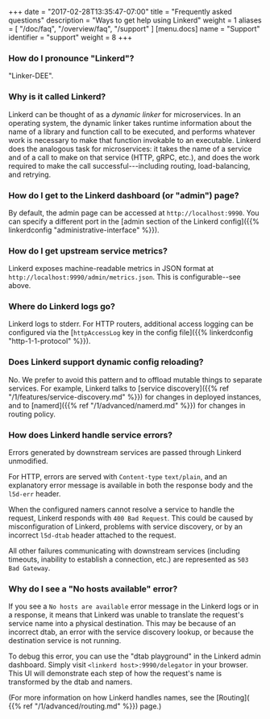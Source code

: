 +++
date = "2017-02-28T13:35:47-07:00"
title = "Frequently asked questions"
description = "Ways to get help using Linkerd"
weight = 1
aliases = [
  "/doc/faq",
  "/overview/faq",
  "/support"
]
[menu.docs]
  name = "Support"
  identifier = "support"
  weight = 8
+++

### How do I pronounce "Linkerd"?

"Linker-DEE".

### Why is it called Linkerd?

Linkerd can be thought of as a *dynamic linker* for microservices. In an
operating system, the dynamic linker takes runtime information about the name
of a library and function call to be executed, and performs whatever work is
necessary to make that function invokable to an executable. Linkerd does the
analogous task for microservices: it takes the name of a service and of a call
to make on that service (HTTP, gRPC, etc.), and does the work required to make
the call successful---including routing, load-balancing, and retrying.

### How do I get to the Linkerd dashboard (or "admin") page?

By default, the admin page can be accessed at `http://localhost:9990`. You can
specify a different port in the [admin section of the Linkerd config]({{%
linkerdconfig "administrative-interface" %}}).

### How do I get upstream service metrics?

Linkerd exposes machine-readable metrics in JSON format at
`http://localhost:9990/admin/metrics.json`. This is configurable--see above.

### Where do Linkerd logs go?

Linkerd logs to stderr. For HTTP routers, additional access logging can be
configured via the [`httpAccessLog` key in the config file]({{% linkerdconfig
"http-1-1-protocol" %}}).

### Does Linkerd support dynamic config reloading?

No. We prefer to avoid this pattern and to offload mutable things to separate
services. For example, Linkerd talks to [service discovery]({{%
ref "/1/features/service-discovery.md" %}}) for changes in deployed instances,
and
to [namerd]({{% ref "/1/advanced/namerd.md" %}}) for changes in routing policy.

### How does Linkerd handle service errors?

Errors generated by downstream services are passed through Linkerd unmodified.

For HTTP, errors are served with `Content-type` `text/plain`, and an
explanatory error message is available in both the response body and the
`l5d-err` header.

When the configured namers cannot resolve a service to handle the request,
Linkerd responds with `400 Bad Request`. This could be caused by misconfiguration
of Linkerd, problems with service discovery, or by an incorrect `l5d-dtab`
header attached to the request.

All other failures communicating with downstream services (including timeouts,
inability to establish a connection, etc.) are represented as `503 Bad
Gateway`.

### Why do I see a "No hosts available" error?

If you see a `No hosts are available` error message in the Linkerd logs or in
a response, it means that Linkerd was unable to translate the request's
service name into a physical destination.  This may be because of an incorrect
dtab, an error with the service discovery lookup, or because the destination
service is not running.

To debug this error, you can use the "dtab playground" in the Linkerd admin
dashboard. Simply visit `<linkerd host>:9990/delegator` in your browser. This UI
will demonstrate each step of how the request's name is transformed by the dtab
and namers.

(For more information on how Linkerd handles names, see the [Routing](
{{% ref "/1/advanced/routing.md" %}}) page.)

